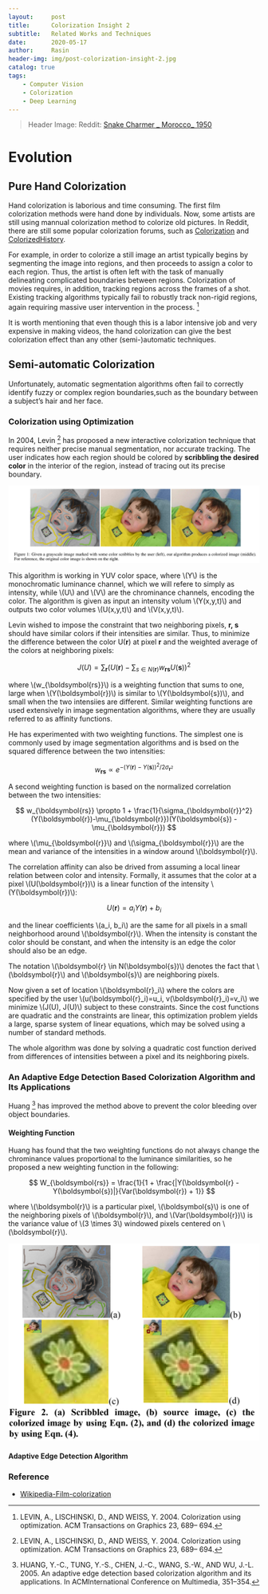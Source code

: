 ```yaml
---
layout:     post
title:      Colorization Insight 2
subtitle:   Related Works and Techniques
date:       2020-05-17
author:     Rasin
header-img: img/post-colorization-insight-2.jpg
catalog: true
tags:
    - Computer Vision
    - Colorization
    - Deep Learning
---
```


> Header Image: Reddit: [Snake Charmer _ Morocco_ 1950](https://www.reddit.com/r/Colorization/comments/gkjhsx/snake_charmer_morocco_1950) 

# Evolution

## Pure Hand Colorization

Hand colorization is laborious and time consuming. The first film colorization methods were hand done by individuals. Now, some artists are still using mannual colorization method to colorize old pictures. In Reddit, there are still some popular colorization forums, such as [Colorization](https://www.reddit.com/r/Colorization/) and [ColorizedHistory](https://www.reddit.com/r/ColorizedHistory/).

For example, in order to colorize a still image an artist typically begins by segmenting the image into regions, and then proceeds to assign a color to each region. Thus, the artist is often left with the task of manually delineating complicated boundaries between regions. Colorization of movies requires, in addition, tracking regions across the frames of a shot. Existing tracking algorithms typically fail to robustly track non-rigid regions, again requiring massive user intervention in the process. [^1]

It is worth mentioning that even though this is a labor intensive job and very expensive in making videos, the hand colorization can give the best colorization effect than any other (semi-)automatic techniques. 

## Semi-automatic Colorization

Unfortunately, automatic segmentation algorithms often fail to correctly identify fuzzy or complex region boundaries,such as the boundary between a subject’s hair and her face. 

### Colorization using Optimization 

In 2004, Levin [^1] has proposed a new interactive colorization technique that requires neither precise manual segmentation, nor accurate tracking. The user indicates how each region should be colored by **scribbling the desired color** in the interior of the region, instead of tracing out its precise boundary.

![Levin example](https://raw.githubusercontent.com/rasin-tsukuba/blog-images/master/img/20200517092539.png)

This algorithm is working in YUV color space, where \\(Y\\) is the monochromatic luminance channel, which we will refere to simply as intensity, while \\(U\\) and \\(V\\) are the chrominance channels, encoding the color. The algorithm is given as input an intensity volum \\(Y(x,y,t)\\) and outputs two color volumes \\(U(x,y,t)\\) and \\(V(x,y,t)\\).

Levin wished to impose the constraint that two neighboring pixels, **r, s** should have similar colors if their intensities are similar. Thus, to minimize the difference between the color U(**r**) at pixel **r** and the weighted average of the colors at neighboring pixels:

$$
J(U)=\sum _{\boldsymbol{r}}\left( U(\boldsymbol{r})-\sum _{s\in N(\boldsymbol{r})} w_{\boldsymbol{rs}} U(\boldsymbol{s})\right)^2
$$

where \\(w_{\boldsymbol{rs}}\\) is a weighting function that sums to one, large when \\(Y(\boldsymbol{r})\\) is similar to \\(Y(\boldsymbol{s})\\), and small when the two intensiies are different. Similar weighting functions are used extensively in image segmentation algorithms, where they are usually referred to as affinity functions.

He has experimented with two weighting functions. The simplest one is commonly used by image segmentation algorithms and is bsed on the squared difference between the two intensities:

$$
w_{\boldsymbol{rs}} \propto e^{-(Y(\boldsymbol{r}) - Y(\boldsymbol{s}))^2/2\sigma_{\boldsymbol{r}^2}}
$$

A second weighting function is based on the normalized correlation between the two intensities:

$$
w_{\boldsymbol{rs}} \propto 1 + \frac{1}{\sigma_{\boldsymbol{r}}^2}(Y(\boldsymbol{r})-\mu_{\boldsymbol{r}})(Y(\boldsymbol{s}) - \mu_{\boldsymbol{r}})
$$

where \\(\mu_{\boldsymbol{r}}\\) and \\(\sigma_{\boldsymbol{r}}\\) are the mean and variance of the intensities in a window around \\(\boldsymbol{r}\\).

The correlation affinity can also be drived from assuming a local linear relation between color and intensity. Formally, it assumes that the color at a pixel \\(U(\boldsymbol{r})\\) is a linear function of the intensity \\(Y(\boldsymbol{r})\\):

$$
U(\boldsymbol{r}) = a_i Y(\boldsymbol{r}) + b_i
$$

and the linear coefficients \\(a_i, b_i\\) are the same for all pixels in a small neighborhood around \\(\boldsymbol{r}\\). When the intensity is constant the color should be constant, and when the intensity is an edge the color should also be an edge.

The notation \\(\boldsymbol{r} \in N(\boldsymbol{s})\\) denotes the fact that \\(\boldsymbol{r}\\) and \\(\boldsymbol{s}\\) are neighboring pixels. 

Now given a set of location \\(\boldsymbol{r}_i\\) where the colors are specified by the user \\(u(\boldsymbol{r}_i)=u_i, v(\boldsymbol{r}_i)=v_i\\) we minimize \\(J(U), J(U)\\) subject to these constraints. Since the cost functions are quadratic and the constraints are linear, this optimization problem yields a large, sparse system of linear equations, which may be solved using a number of standard methods.

The whole algorithm was done by solving a quadratic cost function derived from differences of intensities between a pixel and its neighboring pixels.

### An Adaptive Edge Detection Based Colorization Algorithm and Its Applications

Huang [^2] has improved the method above to prevent the color bleeding over object boundaries.

#### Weighting Function

Huang has found that the two weighting functions do not always change the chrominance values proportional to the luminance similarities, so he proposed a new weighting function in the following:

$$
W_{\boldsymbol{rs}} = \frac{1}{1 + \frac{|Y(\boldsymbol{r} - Y(\boldsymbol{s})|}{Var(\boldsymbol{r}) + 1}}
$$

where \\(\boldsymbol{r}\\) is a particular pixel, \\(\boldsymbol{s}\\) is one of the neighboring pixels of \\(\boldsymbol{r}\\), and \\(Var(\boldsymbol{r})\\) is the variance value of \\(3 \times 3\\) windowed pixels centered on \\(\boldsymbol{r}\\).

![ comparison](https://raw.githubusercontent.com/rasin-tsukuba/blog-images/master/img/20200517172208.png)

#### Adaptive Edge Detection Algorithm

### Reference

- [Wikipedia-Film-colorization](https://en.wikipedia.org/wiki/Film_colorization)

[^1]: LEVIN, A., LISCHINSKI, D., AND WEISS, Y. 2004. Colorization using optimization. ACM Transactions on Graphics 23, 689– 694.
 
[^2]: HUANG, Y.-C., TUNG, Y.-S., CHEN, J.-C., WANG, S.-W., AND WU, J.-L. 2005. An adaptive edge detection based colorization algorithm and its applications. In ACMInternational Conference on Multimedia, 351–354.
